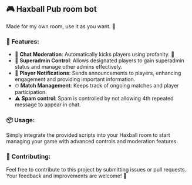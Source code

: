 ## 🎮 Haxball Pub room bot

 Made for my own room, use it as you want. 🚀

### 🌟 Features:
- 🎤 **Chat Moderation**: Automatically kicks players using profanity. 🚫
- 👑 **Superadmin Control**: Allows designated players to gain superadmin status and manage other admins effectively. 
- 📢 **Player Notifications**: Sends announcements to players, enhancing engagement and providing important information. 
- ⏱ **Match Management**: Keeps track of ongoing matches and player participation.
- ⚠️ **Spam control**: Spam is controlled by not allowing 4th repeated message to appear in chat.

### 📦 Usage:
Simply integrate the provided scripts into your Haxball room to start managing your game with advanced controls and moderation features.

### 🤝 Contributing:
Feel free to contribute to this project by submitting issues or pull requests. Your feedback and improvements are welcome! 💬

